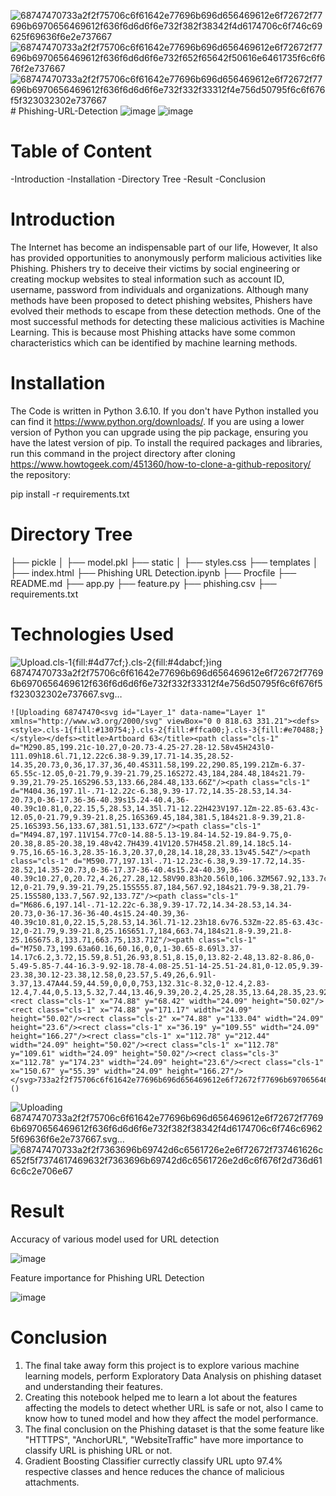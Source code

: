 ![68747470733a2f2f75706c6f61642e77696b696d656469612e6f72672f77696b6970656469612f636f6d6d6f6e732f382f38342f4d6174706c6f746c69625f69636f6e2e737667](https://github.com/akshatabhagat6/Phishing-URL-Detection/assets/131398128/01745ae1-adbd-4f76-9e15-e9243615b859)![68747470733a2f2f75706c6f61642e77696b696d656469612e6f72672f77696b6970656469612f636f6d6d6f6e732f652f65642f50616e6461735f6c6f676f2e737667](https://github.com/akshatabhagat6/Phishing-URL-Detection/assets/131398128/83dffff7-d947-4df8-9d58-02bf67a361c8)![68747470733a2f2f75706c6f61642e77696b696d656469612e6f72672f77696b6970656469612f636f6d6d6f6e732f332f33312f4e756d50795f6c6f676f5f323032302e737667](https://github.com/akshatabhagat6/Phishing-URL-Detection/assets/131398128/17f7ed4e-f61b-4504-98b0-8fb8e9dcd33d)# Phishing-URL-Detection 
![image](https://github.com/akshatabhagat6/Phishing-URL-Detection/assets/131398128/b744519e-e096-44db-a131-d22725d40635)
![image](https://github.com/akshatabhagat6/Phishing-URL-Detection/assets/131398128/d3c5ada4-ce06-45c3-98d2-8f7e93307a0d)
# Table of Content
-Introduction
-Installation
-Directory Tree
-Result
-Conclusion
# Introduction
The Internet has become an indispensable part of our life, However, It also has provided opportunities to anonymously perform malicious activities like Phishing. Phishers try to deceive their victims by social engineering or creating mockup websites to steal information such as account ID, username, password from individuals and organizations. Although many methods have been proposed to detect phishing websites, Phishers have evolved their methods to escape from these detection methods. One of the most successful methods for detecting these malicious activities is Machine Learning. This is because most Phishing attacks have some common characteristics which can be identified by machine learning methods. 
# Installation
The Code is written in Python 3.6.10. If you don't have Python installed you can find it https://www.python.org/downloads/. If you are using a lower version of Python you can upgrade using the pip package, ensuring you have the latest version of pip. To install the required packages and libraries, run this command in the project directory after cloning https://www.howtogeek.com/451360/how-to-clone-a-github-repository/ the repository:

pip install -r requirements.txt
# Directory Tree
├── pickle
│   ├── model.pkl
├── static
│   ├── styles.css
├── templates
│   ├── index.html
├── Phishing URL Detection.ipynb
├── Procfile
├── README.md
├── app.py
├── feature.py
├── phishing.csv
├── requirements.txt


# Technologies Used

![Upload<svg xmlns="http://www.w3.org/2000/svg" viewBox="0 0 721.86 324.74"><defs><style>.cls-1{fill:#4d77cf;}.cls-2{fill:#4dabcf;}</style></defs><g id="Layer_1" data-name="Layer 1"><path class="cls-1" d="M299.23,125a5.76,5.76,0,0,1,1.62.45,5.58,5.58,0,0,1,1.38.93,17,17,0,0,1,1.49,1.62l41.51,52.47c-.17-1.67-.28-3.31-.36-4.88s-.12-3.07-.12-4.47V124.83h17.87v87.38H352.06a9.68,9.68,0,0,1-3.95-.72,8.47,8.47,0,0,1-3.12-2.64l-41.21-52c.13,1.51.22,3,.3,4.46s.13,2.83.13,4.11v46.84H286.33V124.83H297A17.21,17.21,0,0,1,299.23,125Z"/><path class="cls-1" d="M392,150v39.46q0,4.62,2.1,7.14a7.62,7.62,0,0,0,6.18,2.52,13.26,13.26,0,0,0,5.73-1.26,21.37,21.37,0,0,0,5.19-3.54V150h18.59v62.19H418.28a4.39,4.39,0,0,1-4.57-3.12l-1.13-3.6a37.32,37.32,0,0,1-3.72,3.16,23.32,23.32,0,0,1-4.11,2.39A24.55,24.55,0,0,1,400,212.6a25,25,0,0,1-5.51.57,21.75,21.75,0,0,1-9-1.77,18.67,18.67,0,0,1-6.63-4.94,21.68,21.68,0,0,1-4.08-7.5,31,31,0,0,1-1.38-9.48V150Z"/><path class="cls-1" d="M441.78,212.21V150H453.3a5.13,5.13,0,0,1,2.91.78,4.21,4.21,0,0,1,1.65,2.34l1,3.36a33.22,33.22,0,0,1,3.23-3,20.83,20.83,0,0,1,3.63-2.34,19.68,19.68,0,0,1,9.15-2.13,14.6,14.6,0,0,1,9.33,2.91,18.14,18.14,0,0,1,5.6,7.76,18.71,18.71,0,0,1,3.81-4.92,20.42,20.42,0,0,1,4.86-3.29,23.69,23.69,0,0,1,5.51-1.86,28.63,28.63,0,0,1,5.8-.6,26.3,26.3,0,0,1,9.47,1.59,18.05,18.05,0,0,1,6.93,4.62,20.15,20.15,0,0,1,4.23,7.44,32,32,0,0,1,1.44,10v39.52h-18.6V172.69q0-9.66-8.27-9.65a8.46,8.46,0,0,0-6.27,2.49q-2.49,2.47-2.49,7.16v39.52H477.65V172.69q0-5.34-2.1-7.5c-1.4-1.44-3.46-2.15-6.18-2.15a10.53,10.53,0,0,0-4.77,1.13,17.72,17.72,0,0,0-4.23,3.06v45Z"/><path class="cls-1" d="M562.93,183v29.21H542.66V124.83h30.82A50.86,50.86,0,0,1,589.35,127a30.49,30.49,0,0,1,10.91,6,23.36,23.36,0,0,1,6.33,9.06,30.63,30.63,0,0,1,2,11.27,33.11,33.11,0,0,1-2.1,12,24.08,24.08,0,0,1-6.42,9.36,30,30,0,0,1-10.94,6.08A49.9,49.9,0,0,1,573.48,183Zm0-15.29h10.55c5.28,0,9.08-1.25,11.4-3.78s3.48-6,3.48-10.55a15.79,15.79,0,0,0-.9-5.46,11.11,11.11,0,0,0-2.73-4.23,12.41,12.41,0,0,0-4.62-2.73,20.71,20.71,0,0,0-6.63-1H562.93Z"/><path class="cls-1" d="M644.61,228.35a6.69,6.69,0,0,1-2,2.72,6.62,6.62,0,0,1-3.84.87H624.82l12-25.18L612,150h16.43a5.25,5.25,0,0,1,3.36,1,5.15,5.15,0,0,1,1.68,2.28l10.19,26.81A59,59,0,0,1,646,187.5c.4-1.28.84-2.54,1.32-3.77s.94-2.5,1.38-3.78l9.24-26.69a4.5,4.5,0,0,1,1.89-2.31,5.4,5.4,0,0,1,3-.93h15Z"/><polygon class="cls-2" points="132.38 96.4 95.25 77.66 54.49 98 92.63 117.15 132.38 96.4"/><polygon class="cls-2" points="149.41 104.99 188.34 124.65 147.95 144.93 109.75 125.75 149.41 104.99"/><polygon class="cls-2" points="201.41 77.94 241.41 98 205.63 115.96 166.62 96.28 201.41 77.94"/><polygon class="cls-2" points="184.19 69.3 148.18 51.24 112.56 69.02 149.67 87.73 184.19 69.3"/><polygon class="cls-2" points="156.04 224.36 156.04 273.5 199.66 251.73 199.62 202.57 156.04 224.36"/><polygon class="cls-2" points="199.6 185.41 199.55 136.77 156.04 158.4 156.04 207.06 199.6 185.41"/><polygon class="cls-2" points="251.97 176.3 251.97 225.63 214.76 244.19 214.73 195.09 251.97 176.3"/><polygon class="cls-2" points="251.97 159.05 251.97 110.71 214.69 129.24 214.72 177.98 251.97 159.05"/><path class="cls-1" d="M140.64,158.4l-29.38-14.78v63.84S75.32,131,72,124.13c-.43-.89-2.19-1.86-2.64-2.1C62.88,118.65,44,109.09,44,109.09V221.92l26.12,14v-59s35.55,68.32,35.92,69.07,3.92,7.94,7.74,10.47c5.07,3.37,26.84,16.46,26.84,16.46Z"/></g></svg>ing 68747470733a2f2f75706c6f61642e77696b696d656469612e6f72672f77696b6970656469612f636f6d6d6f6e732f332f33312f4e756d50795f6c6f676f5f323032302e737667.svg…]()

    ![Uploading 68747470<svg id="Layer_1" data-name="Layer 1" xmlns="http://www.w3.org/2000/svg" viewBox="0 0 818.63 331.21"><defs><style>.cls-1{fill:#130754;}.cls-2{fill:#ffca00;}.cls-3{fill:#e70488;}</style></defs><title>Artboard 63</title><path class="cls-1" d="M290.85,199.21c-10.27,0-20.73-4.25-27.28-12.58v45H243l0-111.09h18.6l.71,12.22c6.38-9.39,17.71-14.35,28.52-14.35,20.73,0,36,17.37,36,40.4S311.58,199.22,290.85,199.21Zm-6.37-65.55c-12.05,0-21.79,9.39-21.79,25.16S272.43,184,284.48,184s21.79-9.39,21.79-25.16S296.53,133.66,284.48,133.66Z"/><path class="cls-1" d="M404.36,197.1l-.71-12.22c-6.38,9.39-17.72,14.35-28.53,14.34-20.73,0-36-17.36-36-40.39s15.24-40.4,36-40.39c10.81,0,22.15,5,28.53,14.35l.71-12.22H423V197.1Zm-22.85-63.43c-12.05,0-21.79,9.39-21.8,25.16S369.45,184,381.5,184s21.8-9.39,21.8-25.16S393.56,133.67,381.51,133.67Z"/><path class="cls-1" d="M494.87,197.11V154.77c0-14.88-5.13-19.84-14.52-19.84-9.75,0-20.38,8.85-20.38,19.48v42.7H439.41V120.57H458.2l.89,14.18c5.14-9.75,16.65-16.3,28.35-16.3,20.37,0,28,14.18,28,33.13v45.54Z"/><path class="cls-1" d="M590.77,197.13l-.71-12.23c-6.38,9.39-17.72,14.35-28.52,14.35-20.73,0-36-17.37-36-40.4s15.24-40.39,36-40.39c10.27,0,20.72,4.26,27.28,12.58V90.83h20.56l0,106.3ZM567.92,133.7c-12,0-21.79,9.39-21.79,25.15S555.87,184,567.92,184s21.79-9.38,21.79-25.15S580,133.7,567.92,133.7Z"/><path class="cls-1" d="M686.6,197.14l-.71-12.22c-6.38,9.39-17.72,14.34-28.53,14.34-20.73,0-36-17.36-36-40.4s15.24-40.39,36-40.39c10.81,0,22.15,5,28.53,14.36l.71-12.23h18.6v76.53Zm-22.85-63.43c-12,0-21.79,9.39-21.8,25.16S651.7,184,663.74,184s21.8-9.39,21.8-25.16S675.8,133.71,663.75,133.71Z"/><path class="cls-1" d="M750.73,199.63a60.16,60.16,0,0,1-30.65-8.69l3.37-14.17c6.2,3.72,15.59,8.51,26.93,8.51,8.15,0,13.82-2.48,13.82-8.86,0-5.49-5.85-7.44-16.3-9.92-18.78-4.08-25.51-14-25.51-24.81,0-12.05,9.39-23.38,30.12-23.38,12.58,0,23.57,5.49,26,6.91l-3.37,13.47A44.59,44.59,0,0,0,753,132.31c-8.32,0-12.4,2.83-12.4,7.44,0,5.13,5.32,7.44,13.46,9.39,20.2,4.25,28.35,13.64,28.35,23.92C782.45,189.53,770.4,199.63,750.73,199.63Z"/><rect class="cls-1" x="74.88" y="68.42" width="24.09" height="50.02"/><rect class="cls-1" x="74.88" y="171.17" width="24.09" height="50.02"/><rect class="cls-2" x="74.88" y="133.04" width="24.09" height="23.6"/><rect class="cls-1" x="36.19" y="109.55" width="24.09" height="166.27"/><rect class="cls-1" x="112.78" y="212.44" width="24.09" height="50.02"/><rect class="cls-1" x="112.78" y="109.61" width="24.09" height="50.02"/><rect class="cls-3" x="112.78" y="174.23" width="24.09" height="23.6"/><rect class="cls-1" x="150.67" y="55.39" width="24.09" height="166.27"/></svg>733a2f2f75706c6f61642e77696b696d656469612e6f72672f77696b6970656469612f636f6d6d6f6e732f652f65642f50616e6461735f6c6f676f2e737667.svg…]()

![Uploading<?xml version="1.0" encoding="UTF-8"?>
<svg xmlns="http://www.w3.org/2000/svg" width="180" height="180" stroke="gray">
<g stroke-width="2" fill="#FFF">
<circle cx="90" cy="90" r="88"/>
<circle cx="90" cy="90" r="66"/>
<circle cx="90" cy="90" r="44"/>
<circle cx="90" cy="90" r="22"/>
<path d="m90,2v176m62-26-124-124m124,0-124,124m150-62H2"/>
</g><g opacity=".8">
<path fill="#44C" d="m90,90h18a18,18 0 0,0 0-5z"/>
<path fill="#BC3" d="m90,90 34-43a55,55 0 0,0-15-8z"/>
<path fill="#D93" d="m90,90-16-72a74,74 0 0,0-31,15z"/>
<path fill="#DB3" d="m90,90-58-28a65,65 0 0,0-5,39z"/>
<path fill="#3BB" d="m90,90-33,16a37,37 0 0,0 2,5z"/>
<path fill="#3C9" d="m90,90-10,45a46,46 0 0,0 18,0z"/>
<path fill="#D73" d="m90,90 46,58a74,74 0 0,0 12-12z"/>
</g></svg> 68747470733a2f2f75706c6f61642e77696b696d656469612e6f72672f77696b6970656469612f636f6d6d6f6e732f382f38342f4d6174706c6f746c69625f69636f6e2e737667.svg…]()
![68747470733a2f2f7363696b69742d6c6561726e2e6f72672f737461626c652f5f7374617469632f7363696b69742d6c6561726e2d6c6f676f2d736d616c6c2e706e67](https://github.com/akshatabhagat6/Phishing-URL-Detection/assets/131398128/88d927d9-b8d7-4abc-83fc-905b43abe2a0)

# Result
Accuracy of various model used for URL detection


![image](https://github.com/akshatabhagat6/Phishing-URL-Detection/assets/131398128/84ce4229-ed5c-4a2b-aaec-1ca29677f4ec)

Feature importance for Phishing URL Detection

![image](https://github.com/akshatabhagat6/Phishing-URL-Detection/assets/131398128/bd91cdda-72a3-428a-a7ea-079953e966e4)


# Conclusion
1. The final take away form this project is to explore various machine learning models, perform Exploratory Data Analysis on phishing dataset and understanding their features.
2. Creating this notebook helped me to learn a lot about the features affecting the models to detect whether URL is safe or not, also I came to know how to tuned model and how they affect the model performance.
3. The final conclusion on the Phishing dataset is that the some feature like "HTTTPS", "AnchorURL", "WebsiteTraffic" have more importance to classify URL is phishing URL or not.
4. Gradient Boosting Classifier currectly classify URL upto 97.4% respective classes and hence reduces the chance of malicious attachments.
